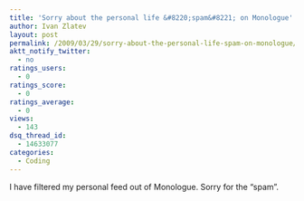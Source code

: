 ```yaml
---
title: 'Sorry about the personal life &#8220;spam&#8221; on Monologue'
author: Ivan Zlatev
layout: post
permalink: /2009/03/29/sorry-about-the-personal-life-spam-on-monologue/
aktt_notify_twitter:
  - no
ratings_users:
  - 0
ratings_score:
  - 0
ratings_average:
  - 0
views:
  - 143
dsq_thread_id:
  - 14633077
categories:
  - Coding
---
```

I have filtered my personal feed out of Monologue. Sorry for the &#8220;spam&#8221;.